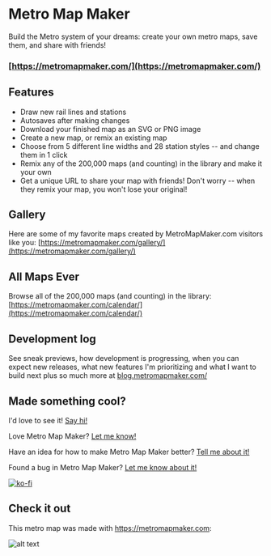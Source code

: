 Metro Map Maker
=====

Build the Metro system of your dreams: create your own metro maps, save them, and share with friends!

### [https://metromapmaker.com/](https://metromapmaker.com/)

Features
---------
- Draw new rail lines and stations
- Autosaves after making changes
- Download your finished map as an SVG or PNG image
- Create a new map, or remix an existing map
- Choose from 5 different line widths and 28 station styles -- and change them in 1 click
- Remix any of the 200,000 maps (and counting) in the library and make it your own
- Get a unique URL to share your map with friends! Don't worry -- when they remix your map, you won't lose your original!

Gallery
--------
Here are some of my favorite maps created by MetroMapMaker.com visitors like you: [https://metromapmaker.com/gallery/](https://metromapmaker.com/gallery/)

All Maps Ever
--------------

Browse all of the 200,000 maps (and counting) in the library: [https://metromapmaker.com/calendar/](https://metromapmaker.com/calendar/)

Development log
----------------

See sneak previews, how development is progressing, when you can expect new releases, what new features I'm prioritizing and what I want to build next plus so much more at [blog.metromapmaker.com/](https://blog.metromapmaker.com/)

Made something cool?
---------------------
I'd love to see it! [Say hi!](mailto:hello@shannonvturner.com?subject=Metro+Map+Maker)

Love Metro Map Maker? [Let me know!](mailto:hello@shannonvturner.com?subject=Metro+Map+Maker)

Have an idea for how to make Metro Map Maker better? [Tell me about it!](mailto:hello@shannonvturner.com?subject=Metro+Map+Maker)

Found a bug in Metro Map Maker? [Let me know about it!](mailto:hello@shannonvturner.com?subject=Metro+Map+Maker)

[![ko-fi](https://ko-fi.com/img/githubbutton_sm.svg)](https://ko-fi.com/Q5Q4VUH8R)

Check it out
-------------
This metro map was made with https://metromapmaker.com:

![alt text](https://metromapmaker.com/static/assets/metromapmaker.png?version=3 "This metro map was made with MetroMapMaker.com")


